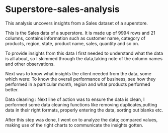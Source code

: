 # Superstore-sales-analysis
This analysis uncovers insights from a Sales dataset of a superstore. 

This is the Sales data of a superstore. It is made up of 9994 rows and 21 columns, contains information such as customer name, category of products, region, state, product name, sales, quantity and so on. 


To provide insights from this data I first needed to understand what the data is all about, so I skimmed through the data,taking note of the column names and other observations.


Next was to know what insights the client needed from the data, some which were: To know the overall performance of business, see how they performed in a particular month, region and what products performed better.

Data cleaning : Next line of action was to ensure the data is clean, I performed some data cleaning functions like removing duplicates,putting data in their right formats, properly entering the data, sorting out blanks etc.


After this step was done, I went on to analyze the data; compared values, making use of the right charts to communicate the insights gotten.
 
